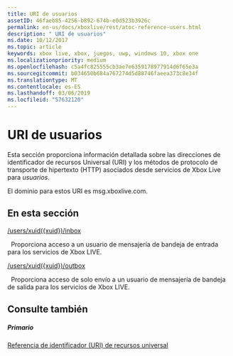 ```yaml
---
title: URI de usuarios
assetID: 46faeb85-4256-b892-674b-e0d523b3926c
permalink: en-us/docs/xboxlive/rest/atoc-reference-users.html
description: " URI de usuarios"
ms.date: 10/12/2017
ms.topic: article
keywords: xbox live, xbox, juegos, uwp, windows 10, xbox one
ms.localizationpriority: medium
ms.openlocfilehash: c5a4fc825555cb3ae7e6359178977914d6f65e3a
ms.sourcegitcommit: b034650b684a767274d5d88746faeea373c8e34f
ms.translationtype: MT
ms.contentlocale: es-ES
ms.lasthandoff: 03/06/2019
ms.locfileid: "57632120"
---
```

# <a name="users-uris"></a>URI de usuarios
 
Esta sección proporciona información detallada sobre las direcciones de identificador de recursos Universal (URI) y los métodos de protocolo de transporte de hipertexto (HTTP) asociados desde servicios de Xbox Live para *usuarios*.
 
El dominio para estos URI es msg.xboxlive.com.
 
<a id="ID4EFB"></a>

 
## <a name="in-this-section"></a>En esta sección

[/users/xuid({xuid})/inbox](uri-usersxuidinbox.md)

&nbsp;&nbsp;Proporciona acceso a un usuario de mensajería de bandeja de entrada para los servicios de Xbox LIVE. 

[/users/xuid({xuid})/outbox](uri-usersxuidoutbox.md)

&nbsp;&nbsp;Proporciona acceso de solo envío a un usuario de mensajería de bandeja de salida para los servicios de Xbox LIVE. 
 
<a id="ID4EOB"></a>

 
## <a name="see-also"></a>Consulte también
 
<a id="ID4EQB"></a>

 
##### <a name="parent"></a>Primario 

[Referencia de identificador (URI) de recursos universal](../atoc-xboxlivews-reference-uris.md)

   